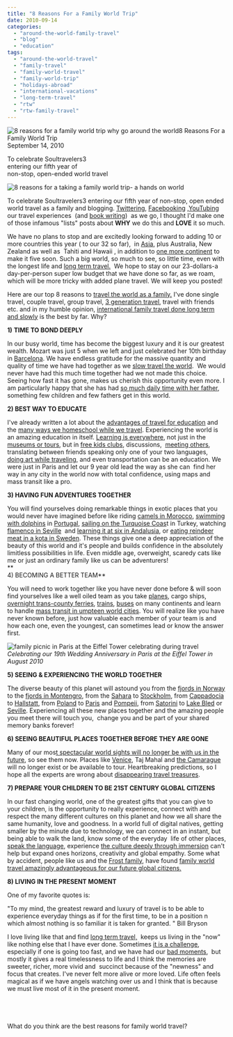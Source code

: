 ```yaml
---
title: "8 Reasons For a Family World Trip"
date: 2010-09-14
categories: 
  - "around-the-world-family-travel"
  - "blog"
  - "education"
tags: 
  - "around-the-world-travel"
  - "family-travel"
  - "family-world-travel"
  - "family-world-trip"
  - "holidays-abroad"
  - "international-vacations"
  - "long-term-travel"
  - "rtw"
  - "rtw-family-travel"
---
```


![8 reasons for a family world trip why go around the world ](https://pub-ac94b3f306b24c0dba4238943c97f2e1.r2.dev/6a00e5502a950788330133f42250ec970b.jpg)8 Reasons For a Family World Trip  
September 14, 2010

To celebrate Soultravelers3  
entering our fifth year of  
non-stop, open-ended world travel 

<!--more-->

![8 reasons for a taking a family world trip- a hands on world](https://pub-ac94b3f306b24c0dba4238943c97f2e1.r2.dev/6a00e5502a9507883301348742992b970c.jpg)

To celebrate Soultravelers3 entering our fifth year of non-stop, open ended world travel as a family and blogging. [Twittering](http://twitter.com/soultravelers3), [Facebooking](http://www.facebook.com/group.php?gid=23138026952#%21/pages/Soultravelers3com-Around-the-World-Family-Travel-Education-Adventure/185105005187?ref=mf) ,[YouTubing](http://www.youtube.com/user/soultravelers3)  our travel experiences  (and [book writing](https://pub-ac94b3f306b24c0dba4238943c97f2e1.r2.dev/2010/02/new-york-times-qa-with-soultravelers3-on-frugal-traveler-nomadic-family-traveler-jeanne-dee.html))  as we go, I thought I'd make one of those infamous "lists" posts about **WHY** we do this and **LOVE** it so much.

We have no plans to stop and are excitedly looking forward to adding 10 or more countries this year ( to our 32 so far),  in [Asia](https://pub-ac94b3f306b24c0dba4238943c97f2e1.r2.dev/2010/04/around-the-world-family-travel-soultravelers3-digital-nomad-global-international-family-travel.html#more), plus Australia, New Zealand as well as  Tahiti and Hawaii , in addition to [one more continent](http://en.wikipedia.org/wiki/Australia) to make it five soon. Such a big world, so much to see, so little time, even with the longest life and [long term travel.](https://pub-ac94b3f306b24c0dba4238943c97f2e1.r2.dev/2008/06/how-to-do-exten.html)  We hope to stay on our 23-dollars-a day-per-person super low budget that we have done so far, as we roam, which will be more tricky with added plane travel. We will keep you posted!

Here are our top 8 reasons to [travel the world as a family.](https://pub-ac94b3f306b24c0dba4238943c97f2e1.r2.dev/2009/04/how-to-travel-the-world-as-a-digital-nomad-family.html) I've done single travel, couple travel, group travel, [3 generation travel](https://pub-ac94b3f306b24c0dba4238943c97f2e1.r2.dev/2007/02/family-arrives.html#more), travel with friends etc. and in my humble opinion, [international family travel done long term and slowly](https://pub-ac94b3f306b24c0dba4238943c97f2e1.r2.dev/2010/04/around-the-world-family-travel-soultravelers3-digital-nomad-global-international-family-travel.html) is the best by far. Why?

**1)** **TIME TO BOND DEEPLY**  
  
In our busy world, time has become the biggest luxury and it is our greatest wealth. Mozart was just 5 when we left and just celebrated her 10th birthday in [Barcelona](https://pub-ac94b3f306b24c0dba4238943c97f2e1.r2.dev/2007/05/barcelona-beach.html). We have endless gratitude for the massive quantity and quality of time we have had together as we [slow travel the world](https://pub-ac94b3f306b24c0dba4238943c97f2e1.r2.dev/2008/05/top-10-family-t.html?cid=116681166).  We would never have had this much time together had we not made this choice. Seeing how fast it has gone, makes us cherish this opportunity even more. I am particularly happy that she has had [so much daily time with her father](https://pub-ac94b3f306b24c0dba4238943c97f2e1.r2.dev/2009/06/happy-fathers-day-traveling-dads.html), something few children and few fathers get in this world.  
  
**2) BEST WAY TO EDUCATE**  
  
I've already written a lot about the [advantages of travel for education](https://pub-ac94b3f306b24c0dba4238943c97f2e1.r2.dev/2010/04/family-travel-homeschool-education-global-students-lifestyle-design-location-independent-4hww-around.html) and the [many ways we homeschool while we travel](https://pub-ac94b3f306b24c0dba4238943c97f2e1.r2.dev/2010/03/long-term-family-travel-homeschool-roadschool-world-school-digitalnomad-lifestyle-design-virtual-.html). Experiencing the world is an amazing education in itself. [Learning is everywhere](https://pub-ac94b3f306b24c0dba4238943c97f2e1.r2.dev/2010/01/seth-godin-lynchpin-education-travel-new-economy-digital-nomad.html?cid=6a00e5502a950788330120a81e7d05970b), not just in the [museums or tours](https://pub-ac94b3f306b24c0dba4238943c97f2e1.r2.dev/2010/08/10-tips-for-travel-tours-museums-with-kids-family-friendly-travel-advice-information-help-education.html), but in [free kids clubs](https://pub-ac94b3f306b24c0dba4238943c97f2e1.r2.dev/2010/08/camping-europe-with-kids-free-kids-clubs-family-friendly-international-travel-tips.html), discussions,  [meeting others](https://pub-ac94b3f306b24c0dba4238943c97f2e1.r2.dev/2007/02/marvelous-meal.html), translating between friends speaking only one of your two languages,  [doing art while traveling](https://pub-ac94b3f306b24c0dba4238943c97f2e1.r2.dev/2010/02/kids-art-creativity-travel-family-friendly-travel-education-homeschool-roadschool-.html#more), and even transportation can be an education. We were just in Paris and let our 9 year old lead the way as she can  find her way in any city in the world now with total confidence, using maps and mass transit like a pro.  
  
**3) HAVING FUN ADVENTURES TOGETHER**  
  
You will find yourselves doing remarkable things in exotic places that you would never have imagined before like riding [camels in Morocco](https://pub-ac94b3f306b24c0dba4238943c97f2e1.r2.dev/2007/04/sahara-rainbow.html), [swimming with dolphins](http://www.youtube.com/watch?v=4DwI5p8a3UM) in [Portugal](https://pub-ac94b3f306b24c0dba4238943c97f2e1.r2.dev/2009/06/-6-month-european-family-road-trip-09.html), [sailing on the Turquoise Coas](https://pub-ac94b3f306b24c0dba4238943c97f2e1.r2.dev/2007/07/sailing-away.html)t in Turkey, watching [flamenco in Seville](https://pub-ac94b3f306b24c0dba4238943c97f2e1.r2.dev/2007/03/flamenco-in-sev.html)  and [learning it at six in Andalusia](https://pub-ac94b3f306b24c0dba4238943c97f2e1.r2.dev/2008/04/flamenco.html#more), or [eating reindeer meat in a kota in Sweden](https://pub-ac94b3f306b24c0dba4238943c97f2e1.r2.dev/2009/05/family-travel-photo-sweden-reindeer-meat-in-kota-traditional-sami-lapland.html#more). These things give one a deep appreciation of the beauty of this world and it's people and builds confidence in the absolutely limitless possibilities in life. Even middle age, overweight, scaredy cats like me or just an ordinary family like us can be adventurers!  
**  
4) BECOMING A BETTER TEAM**  
  
You will need to work together like you have never done before & will soon find yourselves like a well oiled team as you take [planes](https://pub-ac94b3f306b24c0dba4238943c97f2e1.r2.dev/2006/08/the-long-flight.html), cargo ships, [overnight trans-county ferries](https://pub-ac94b3f306b24c0dba4238943c97f2e1.r2.dev/2007/08/greece-italy-cr.html), [trains](https://pub-ac94b3f306b24c0dba4238943c97f2e1.r2.dev/2007/03/long-day-into-a.html), [buses](https://pub-ac94b3f306b24c0dba4238943c97f2e1.r2.dev/2007/07/bus-on-ferry-to.html) on many continents and learn to handle [mass transit in umpteen world cities](https://pub-ac94b3f306b24c0dba4238943c97f2e1.r2.dev/2006/09/brussels-mini-e.html#more). You will realize like you have never known before, just how valuable each member of your team is and how each one, even the youngest, can sometimes lead or know the answer first. 

![family picnic in Paris at the Eiffel Tower celebrating during travel](https://pub-ac94b3f306b24c0dba4238943c97f2e1.r2.dev/6a00e5502a950788330133f4246feb970b.jpg)  
_Celebrating our 19th Wedding Anniversary in Paris at the Eiffel Tower in August 2010_

  
  
**5) SEEING & EXPERIENCING THE WORLD TOGETHER**  
  
The diverse beauty of this planet will astound you from the [fjords in Norway](https://pub-ac94b3f306b24c0dba4238943c97f2e1.r2.dev/2010/02/family-travel-photo-norway-in-a-nutshell-fijords-europe-roadtrip-budget-cheap-flam-train-vacation-.html) to the [fjords in Montengro](https://pub-ac94b3f306b24c0dba4238943c97f2e1.r2.dev/2007/09/kotor-riviera.html), from the [Sahara](https://pub-ac94b3f306b24c0dba4238943c97f2e1.r2.dev/2007/04/les-nomades-sah.html) to [Stockholm](https://pub-ac94b3f306b24c0dba4238943c97f2e1.r2.dev/2009/08/family-travel-photo-sweden-stockholm-harbor-boats.html), from [Cappadocia](https://pub-ac94b3f306b24c0dba4238943c97f2e1.r2.dev/2007/07/moon-walk.html) to [Hallstatt](https://pub-ac94b3f306b24c0dba4238943c97f2e1.r2.dev/2007/10/alpine-postcard.html), from [Poland](https://pub-ac94b3f306b24c0dba4238943c97f2e1.r2.dev/2010/04/family-travel-photo-poland-krakow-dumpling-festival-pierogi-value-of-vacations-for-kids-world-peace.html?cid=6a00e5502a950788330133ecaaaec0970b) to [Paris](https://pub-ac94b3f306b24c0dba4238943c97f2e1.r2.dev/2006/09/mozarts-6th-at.html) and [Pompeii](https://pub-ac94b3f306b24c0dba4238943c97f2e1.r2.dev/2008/04/pompeiiburied-a.html), from [Satorini](https://pub-ac94b3f306b24c0dba4238943c97f2e1.r2.dev/2009/03/heavenly-month-in-santorini-greece.html) to [Lake Bled](https://pub-ac94b3f306b24c0dba4238943c97f2e1.r2.dev/2007/10/beautiful-lake.html) or [Seville](https://pub-ac94b3f306b24c0dba4238943c97f2e1.r2.dev/2007/03/ole-sublime-sev.html). Experiencing all these new places together and the amazing people you meet there will touch you,  change you and be part of your shared memory banks forever!  
  
**6) SEEING BEAUTIFUL PLACES TOGETHER BEFORE THEY ARE GONE**  
  
Many of our mos[t spectacular world sights will no longer be with us in the future](http://www.amazon.com/Frommers-Places-Before-They-Disappear/dp/047018986X/ref=sr_1_1?s=books&ie=UTF8&qid=1284300037&sr=1-1), so see them now. Places like [Venice](https://pub-ac94b3f306b24c0dba4238943c97f2e1.r2.dev/2008/12/venice-via-kids.html?cid=128655394), Taj Mahal and [the Camarague](https://pub-ac94b3f306b24c0dba4238943c97f2e1.r2.dev/2010/08/stunning-horses-in-the-camargue-france-family-travel-ideal-vacation-holiday-saintes-maries-de-la-mer.html) will no longer exist or be available to tour. Heartbreaking predictions, so I hope all the experts are wrong about [disappearing travel treasures](http://matadornetwork.com/trips/9-places-to-experience-now-before-they-literally-vanish).  
  
**7) PREPARE YOUR CHILDREN TO BE 21ST CENTURY GLOBAL CITIZENS**  
  
In our fast changing world, one of the greatest gifts that you can give to your children, is the opportunity to really experience, connect with and respect the many different cultures on this planet and how we all share the same humanity, love and goodness. In a world full of digital natives, getting smaller by the minute due to technology, we can connect in an instant, but being able to walk the land, know some of the everyday  life of other places, [speak the language](https://pub-ac94b3f306b24c0dba4238943c97f2e1.r2.dev/2010/04/around-the-world-family-travel-soultravelers3-digital-nomad-global-international-family-travel.html#more), experience [the culture deeply through immersion](https://pub-ac94b3f306b24c0dba4238943c97f2e1.r2.dev/2010/05/globe-trotting-location-independent-kids-friends-perpetual-travelers-tck-long-term-family-travel-.html) can't help but expand ones horizons, creativity and global empathy. Some what by accident, people like us and the [Frost family](http://www.mayafrost.com/new-global-student-book.htm), have found [family world travel amazingly advantageous for our future global citizens.](https://pub-ac94b3f306b24c0dba4238943c97f2e1.r2.dev/2009/04/how-to-travel-the-world-as-a-digital-nomad-family.html)

**8) LIVING IN THE PRESENT MOMENT**

One of my favorite quotes is:

"To my mind, the greatest reward and luxury of travel is to be able to experience everyday things as if for the first time, to be in a position n which almost nothing is so familiar it is taken for granted. " Bill Bryson

I love living like that and find [long term travel,](https://pub-ac94b3f306b24c0dba4238943c97f2e1.r2.dev/2008/06/how-to-do-exten.html)  keeps us living in the "now" like nothing else that I have ever done. Sometimes [it is a challenge](https://pub-ac94b3f306b24c0dba4238943c97f2e1.r2.dev/2008/08/crazy-travel-ch.html?cid=126083512), especially if one is going too fast, and we have had our [bad moments](https://pub-ac94b3f306b24c0dba4238943c97f2e1.r2.dev/2009/09/-a-travelers-tragic-tale-handling-travel-disasters-medical-emergency-.html),  but mostly it gives a real timelessness to life and I think the memories are sweeter, richer, more vivid and  succinct because of the "newness" and focus that creates. I've never felt more alive or more loved. Life often feels magical as if we have angels watching over us and I think that is because we must live most of it in the present moment.

######  

What do you think are the best reasons for family world travel?
